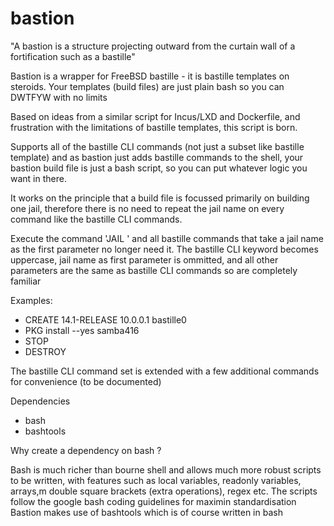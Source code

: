 # bastion

"A bastion is a structure projecting outward from the curtain wall of a fortification such as a bastille"

Bastion is a wrapper for FreeBSD bastille - it is bastille templates on steroids.
Your templates (build files)  are just plain bash so you can DWTFYW with no limits

Based on ideas from a similar script for Incus/LXD and Dockerfile, and frustration with the limitations of bastille templates, this script is born.

Supports all of the bastille CLI commands (not just a subset like bastille template) and as bastion just adds bastille commands to the shell, your bastion build file is just a bash script, so you can put whatever logic you want in there.

It works on the principle that a build file is focussed primarily on building one jail, therefore there is no need to repeat the jail name on every command like the bastille CLI commands.

Execute the command 'JAIL <jailname>' and all bastille commands that take a jail name as the first parameter no longer need it.
The bastille CLI keyword becomes uppercase, jail name as first parameter is ommitted, and all other parameters are the same as bastille CLI commands so are completely familiar

Examples:
 * CREATE 14.1-RELEASE 10.0.0.1 bastille0
 * PKG install --yes samba416
 * STOP
 * DESTROY

The bastille CLI command set is extended with a few additional commands for convenience
(to be documented)

Dependencies
 * bash
 * bashtools

Why create a dependency on bash ?

Bash is much richer than bourne shell and allows much more robust scripts to be written, with features such as local variables, readonly variables, arrays,m double square brackets (extra operations), regex etc.
The scripts follow the google bash coding guidelines for maximin standardisation
Bastion makes use of bashtools which is of course written in bash
 
